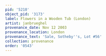 ```yaml
---
pid: '5210'
object_pid: '3173'
label: Flowers in a Wooden Tub (London)
artist: janbrueghel
provenance_date: Nov 12 2003
provenance_location: London
provenance_text: 'Sale, Sotheby''s, Lot #56'
collection: provenance
order: '0543'
---
```

